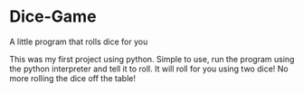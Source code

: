 # Dice-Game
A little program that rolls dice for you

This was my first project using python. Simple to use, run the program using the python interpreter and tell it to roll. It will roll for you using two dice! No more rolling the dice off the table!
